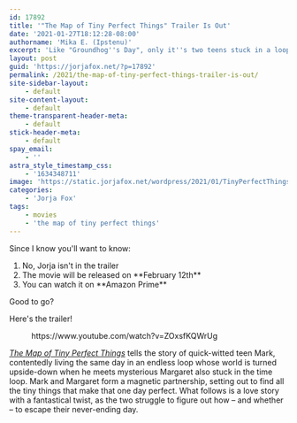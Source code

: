 ```yaml
---
id: 17892
title: '"The Map of Tiny Perfect Things" Trailer Is Out'
date: '2021-01-27T18:12:28-08:00'
authorname: 'Mika E. (Ipstenu)'
excerpt: 'Like "Groundhog''s Day", only it''s two teens stuck in a loop. The trailer has dropped, so have a look!'
layout: post
guid: 'https://jorjafox.net/?p=17892'
permalink: /2021/the-map-of-tiny-perfect-things-trailer-is-out/
site-sidebar-layout:
    - default
site-content-layout:
    - default
theme-transparent-header-meta:
    - default
stick-header-meta:
    - default
spay_email:
    - ''
astra_style_timestamp_css:
    - '1634348711'
image: 'https://static.jorjafox.net/wordpress/2021/01/TinyPerfectThings.jpg'
categories:
    - 'Jorja Fox'
tags:
    - movies
    - 'the map of tiny perfect things'
---
```


Since I know you'll want to know:

<ol><li>No, Jorja isn't in the trailer</li><li>The movie will be released on **February 12th**</li><li>You can watch it on **Amazon Prime**</li></ol>

Good to go?

Here's the trailer!

<figure class="wp-block-embed is-type-video is-provider-youtube wp-block-embed-youtube wp-embed-aspect-16-9 wp-has-aspect-ratio"><div class="wp-block-embed__wrapper">
https://www.youtube.com/watch?v=ZOxsfKQWrUg
</div></figure>

_<a href="https://jorjafox.net/library/actor/map-of-tiny-perfect-things/">The Map of Tiny Perfect Things</a>_ tells the story of quick-witted teen Mark, contentedly living the same day in an endless loop whose world is turned upside-down when he meets mysterious Margaret also stuck in the time loop. Mark and Margaret form a magnetic partnership, setting out to find all the tiny things that make that one day perfect. What follows is a love story with a fantastical twist, as the two struggle to figure out how – and whether – to escape their never-ending day.
